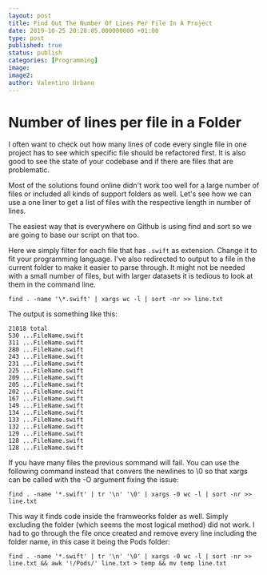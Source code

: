 ```yaml
---
layout: post
title: Find Out The Number Of Lines Per File In A Project
date: 2019-10-25 20:28:05.000000000 +01:00
type: post
published: true
status: publish
categories: [Programming]
image:
image2:
author: Valentino Urbano
---
```

# Number of lines per file in a Folder

I often want to check out how many lines of code every single file in one project has to see which specific file should be refactored first. It is also good to see the state of your codebase and if there are files that are problematic.

Most of the solutions found online didn't work too well for a large number of files or included all kinds of support folders as well. Let's see how we can use a one liner to get a list of files with the respective length in number of lines.

The easiest way that is everywhere on Github is using find and sort so we are going to base our script on that too.

Here we simply filter for each file that has `.swift` as extension. Change it to fit your programming language. I've also redirected to output to a file in the current folder to make it easier to parse through. It might not be needed with a small number of files, but with larger datasets it is tedious to look at them in the command line.

`find . -name '\*.swift' | xargs wc -l | sort -nr >> line.txt`

The output is something like this:

```
21018 total
530 ...FileName.swift
311 ...FileName.swift
280 ...FileName.swift
243 ...FileName.swift
231 ...FileName.swift
225 ...FileName.swift
209 ...FileName.swift
205 ...FileName.swift
202 ...FileName.swift
167 ...FileName.swift
149 ...FileName.swift
134 ...FileName.swift
133 ...FileName.swift
132 ...FileName.swift
129 ...FileName.swift
128 ...FileName.swift
128 ...FileName.swift
```

If you have many files the previous sommand will fail. You can use the following command instead that convers the newlines to \0 so that xargs can be called with the -O argument fixing the issue:

`find . -name '*.swift' | tr '\n' '\0' | xargs -0 wc -l | sort -nr >> line.txt`

This way it finds code inside the framweorks folder as well. Simply excluding the folder (which seems the most logical method) did not work. I had to go through the file once created and remove every line including the folder name, in this case it being the Pods folder:

`find . -name '*.swift' | tr '\n' '\0' | xargs -0 wc -l | sort -nr >> line.txt && awk '!/Pods/' line.txt > temp && mv temp line.txt`